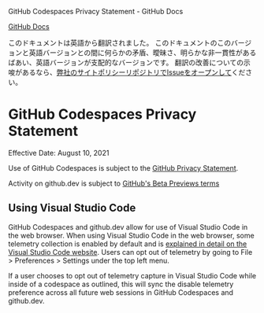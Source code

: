 GitHub Codespaces Privacy Statement - GitHub Docs

[](/ja)[GitHub Docs](/ja)

このドキュメントは英語から翻訳されました。 このドキュメントのこのバージョンと英語バージョンとの間に何らかの矛盾、曖昧さ、明らかな非一貫性があるばあい、英語バージョンが支配的なバージョンです。 翻訳の改善についての示唆があるなら、[弊社のサイトポリシーリポジトリでIssueをオープンして](https://github.com/github/site-policy/issues)ください。

GitHub Codespaces Privacy Statement
==========

Effective Date: August 10, 2021

Use of GitHub Codespaces is subject to the [GitHub Privacy Statement](/ja/github/site-policy/github-privacy-statement).

Activity on github.dev is subject to [GitHub's Beta Previews terms](/ja/github/site-policy/github-terms-of-service#j-beta-previews)

[](#using-visual-studio-code)Using Visual Studio Code
----------

GitHub Codespaces and github.dev allow for use of Visual Studio Code in the web browser. When using Visual Studio Code in the web browser, some telemetry collection is enabled by default and is [explained in detail on the Visual Studio Code website](https://code.visualstudio.com/docs/getstarted/telemetry). Users can opt out of telemetry by going to File \> Preferences \> Settings under the top left menu.

If a user chooses to opt out of telemetry capture in Visual Studio Code while inside of a codespace as outlined, this will sync the disable telemetry preference across all future web sessions in GitHub Codespaces and github.dev.
